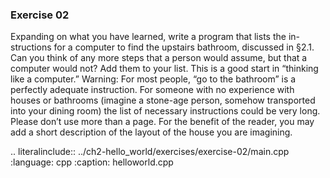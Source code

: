 ### Exercise 02

Expanding on what you have learned, write a program that lists the in- structions for a computer to find the upstairs bathroom, discussed in §2.1. Can you think of any more steps that a person would assume, but that a computer would not? Add them to your list. This is a good start in “thinking like a computer.” Warning: For most people, “go to the bathroom” is a perfectly adequate instruction. For someone with no experience with houses or bathrooms (imagine a stone-age person, somehow transported into your dining room) the list of necessary instructions could be very long. Please don’t use more than a page. For the benefit of the reader, you may add a short description of the layout of the house you are imagining.



.. literalinclude:: ../ch2-hello_world/exercises/exercise-02/main.cpp
   :language: cpp
   :caption: helloworld.cpp

